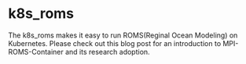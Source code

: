 # k8s_roms
The k8s_roms makes it easy to run ROMS(Reginal Ocean Modeling) on Kubernetes. Please check out this blog post for an introduction to MPI-ROMS-Container and its research adoption.
